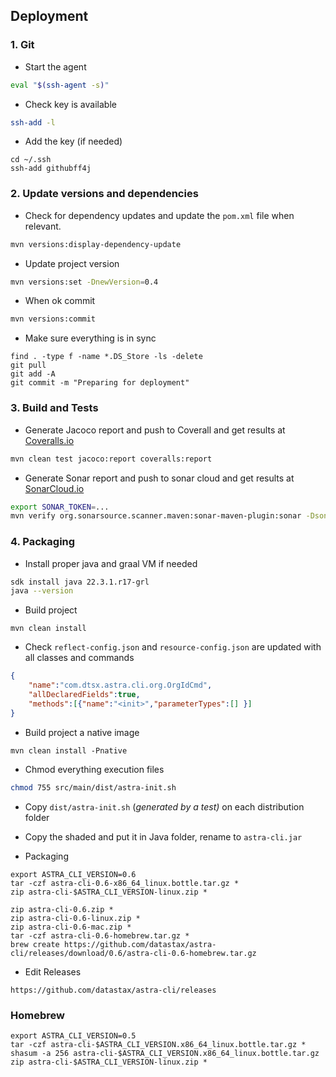 
## Deployment

### 1. Git

- Start the agent
```bash
eval "$(ssh-agent -s)"
```

- Check key is available 
```bash
ssh-add -l
```

- Add the key (if needed)
```
cd ~/.ssh
ssh-add githubff4j
```

### 2. Update versions and dependencies

- Check for dependency updates and update the `pom.xml` file when relevant.

```bash
mvn versions:display-dependency-update
```

- Update project version
```bash
mvn versions:set -DnewVersion=0.4
```

- When ok commit
```bash
mvn versions:commit
```

- Make sure everything is in sync
```
find . -type f -name *.DS_Store -ls -delete
git pull
git add -A
git commit -m "Preparing for deployment"
```

### 3. Build and Tests

- Generate Jacoco report and push to Coverall and get results at [Coveralls.io](https://coveralls.io/github/datastax/astra-cli)

```bash
mvn clean test jacoco:report coveralls:report
```
 
- Generate Sonar report and push to sonar cloud and get results at [SonarCloud.io](https://sonarcloud.io/summary/overall?id=clun_astra-cli)

```bash
export SONAR_TOKEN=...
mvn verify org.sonarsource.scanner.maven:sonar-maven-plugin:sonar -Dsonar.projectKey=clun_astra-cli
```

### 4. Packaging

- Install proper java and graal VM if needed

```bash
sdk install java 22.3.1.r17-grl
java --version
```

- Build project

```
mvn clean install
```

- Check `reflect-config.json` and `resource-config.json` are updated with all classes and commands

```json
{
    "name":"com.dtsx.astra.cli.org.OrgIdCmd",
    "allDeclaredFields":true,
    "methods":[{"name":"<init>","parameterTypes":[] }]
}
```
- Build project a native image

```
mvn clean install -Pnative
```

- Chmod everything execution files

```bash
chmod 755 src/main/dist/astra-init.sh
```

- Copy `dist/astra-init.sh` (_generated by a test)_ on each distribution folder


- Copy the shaded and put it in Java folder, rename to `astra-cli.jar`


- Packaging

```
export ASTRA_CLI_VERSION=0.6
tar -czf astra-cli-0.6-x86_64_linux.bottle.tar.gz *
zip astra-cli-$ASTRA_CLI_VERSION-linux.zip *
```

```
zip astra-cli-0.6.zip *
zip astra-cli-0.6-linux.zip *
zip astra-cli-0.6-mac.zip *
tar -czf astra-cli-0.6-homebrew.tar.gz *
brew create https://github.com/datastax/astra-cli/releases/download/0.6/astra-cli-0.6-homebrew.tar.gz
```

- Edit Releases

```
https://github.com/datastax/astra-cli/releases
```

### Homebrew

```
export ASTRA_CLI_VERSION=0.5
tar -czf astra-cli-$ASTRA_CLI_VERSION.x86_64_linux.bottle.tar.gz *
shasum -a 256 astra-cli-$ASTRA_CLI_VERSION.x86_64_linux.bottle.tar.gz
zip astra-cli-$ASTRA_CLI_VERSION-linux.zip *
```

```
```


